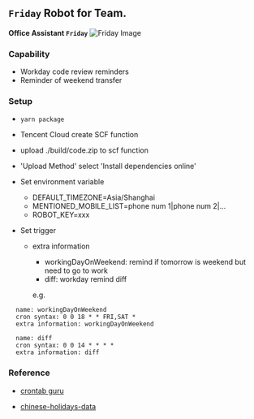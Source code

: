 ## `Friday` Robot for Team.

**Office Assistant `Friday`**
 ![Friday Image](http://public-assets.liupei.xin/github/repos/robot-friday/friday-icon/android-icon-96x96.png)



### Capability

- Workday code review reminders
- Reminder of weekend transfer



### Setup

- `yarn package`

- Tencent Cloud create SCF function

- upload ./build/code.zip to scf function

- 'Upload Method' select 'Install dependencies online'

- Set environment variable
  * DEFAULT_TIMEZONE=Asia/Shanghai
  * MENTIONED_MOBILE_LIST=phone num 1|phone num 2|...
  * ROBOT_KEY=xxx

- Set trigger
  
  * extra information
      * workingDayOnWeekend: remind if tomorrow is weekend but need to go to work
      * diff: workday remind diff
    
      e.g.
```
  name: workingDayOnWeekend
  cron syntax: 0 0 18 * * FRI,SAT *
  extra information: workingDayOnWeekend
  
  name: diff
  cron syntax: 0 0 14 * * * *
  extra information: diff
```



### Reference

- [crontab guru](https://crontab.guru/) 

- [chinese-holidays-data](https://github.com/bastengao/chinese-holidays-data)